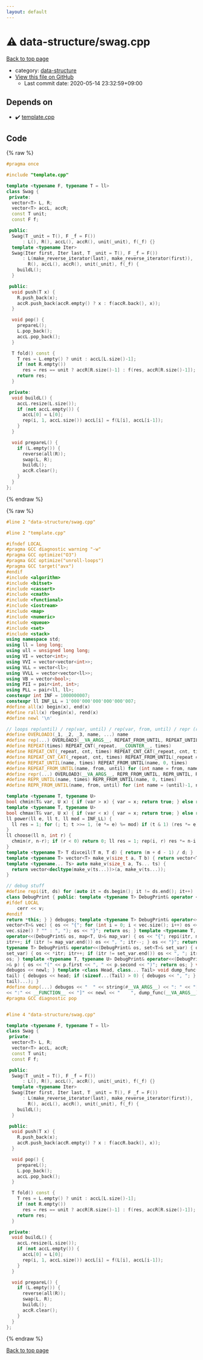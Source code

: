 ```yaml
---
layout: default
---
```


<!-- mathjax config similar to math.stackexchange -->
<script type="text/javascript" async
  src="https://cdnjs.cloudflare.com/ajax/libs/mathjax/2.7.5/MathJax.js?config=TeX-MML-AM_CHTML">
</script>
<script type="text/x-mathjax-config">
  MathJax.Hub.Config({
    TeX: { equationNumbers: { autoNumber: "AMS" }},
    tex2jax: {
      inlineMath: [ ['$','$'] ],
      processEscapes: true
    },
    "HTML-CSS": { matchFontHeight: false },
    displayAlign: "left",
    displayIndent: "2em"
  });
</script>

<script type="text/javascript" src="https://cdnjs.cloudflare.com/ajax/libs/jquery/3.4.1/jquery.min.js"></script>
<script src="https://cdn.jsdelivr.net/npm/jquery-balloon-js@1.1.2/jquery.balloon.min.js" integrity="sha256-ZEYs9VrgAeNuPvs15E39OsyOJaIkXEEt10fzxJ20+2I=" crossorigin="anonymous"></script>
<script type="text/javascript" src="../../assets/js/copy-button.js"></script>
<link rel="stylesheet" href="../../assets/css/copy-button.css" />


# :warning: data-structure/swag.cpp

<a href="../../index.html">Back to top page</a>

* category: <a href="../../index.html#36397fe12f935090ad150c6ce0c258d4">data-structure</a>
* <a href="{{ site.github.repository_url }}/blob/master/data-structure/swag.cpp">View this file on GitHub</a>
    - Last commit date: 2020-05-14 23:32:59+09:00




## Depends on

* :heavy_check_mark: <a href="../template.cpp.html">template.cpp</a>


## Code

<a id="unbundled"></a>
{% raw %}
```cpp
#pragma once

#include "template.cpp"

template <typename F, typename T = ll>
class Swag {
 private:
  vector<T> L, R;
  vector<T> accL, accR;
  const T unit;
  const F f;

 public:
  Swag(T _unit = T(), F _f = F())
      : L(), R(), accL(), accR(), unit(_unit), f(_f) {}
  template <typename Iter>
  Swag(Iter first, Iter last, T _unit = T(), F _f = F())
      : L(make_reverse_iterator(last), make_reverse_iterator(first)),
        R(), accL(), accR(), unit(_unit), f(_f) {
    buildL();
  }

 public:
  void push(T x) {
    R.push_back(x);
    accR.push_back(accR.empty() ? x : f(accR.back(), x));
  }

  void pop() {
    prepareL();
    L.pop_back();
    accL.pop_back();
  }

  T fold() const {
    T res = L.empty() ? unit : accL[L.size()-1];
    if (not R.empty())
      res = res == unit ? accR[R.size()-1] : f(res, accR[R.size()-1]);
    return res;
  }

 private:
  void buildL() {
    accL.resize(L.size());
    if (not accL.empty()) {
      accL[0] = L[0];
      rep(i, 1, accL.size()) accL[i] = f(L[i], accL[i-1]);
    }
  }

  void prepareL() {
    if (L.empty()) {
      reverse(all(R));
      swap(L, R);
      buildL();
      accR.clear();
    }
  }
};

```
{% endraw %}

<a id="bundled"></a>
{% raw %}
```cpp
#line 2 "data-structure/swag.cpp"

#line 2 "template.cpp"

#ifndef LOCAL
#pragma GCC diagnostic warning "-w"
#pragma GCC optimize("O3")
#pragma GCC optimize("unroll-loops")
#pragma GCC target("avx")
#endif
#include <algorithm>
#include <bitset>
#include <cassert>
#include <cmath>
#include <functional>
#include <iostream>
#include <map>
#include <numeric>
#include <queue>
#include <set>
#include <stack>
using namespace std;
using ll = long long;
using ull = unsigned long long;
using VI = vector<int>;
using VVI = vector<vector<int>>;
using VLL = vector<ll>;
using VVLL = vector<vector<ll>>;
using VB = vector<bool>;
using PII = pair<int, int>;
using PLL = pair<ll, ll>;
constexpr int INF = 1000000007;
constexpr ll INF_LL = 1'000'000'000'000'000'007;
#define all(x) begin(x), end(x)
#define rall(x) rbegin(x), rend(x)
#define newl '\n'

// loops rep(until) / rep(var, until) / rep(var, from, until) / repr (reversed order)
#define OVERLOAD3(_1, _2, _3, name, ...) name
#define rep(...) OVERLOAD3(__VA_ARGS__, REPEAT_FROM_UNTIL, REPEAT_UNTIL, REPEAT)(__VA_ARGS__)
#define REPEAT(times) REPEAT_CNT(_repeat, __COUNTER__, times)
#define REPEAT_CNT(_repeat, cnt, times) REPEAT_CNT_CAT(_repeat, cnt, times)
#define REPEAT_CNT_CAT(_repeat, cnt, times) REPEAT_FROM_UNTIL(_repeat ## cnt, 0, times)
#define REPEAT_UNTIL(name, times) REPEAT_FROM_UNTIL(name, 0, times)
#define REPEAT_FROM_UNTIL(name, from, until) for (int name = from, name ## __until = (until); name < name ## __until; name++)
#define repr(...) OVERLOAD3(__VA_ARGS__, REPR_FROM_UNTIL, REPR_UNTIL, REPEAT)(__VA_ARGS__)
#define REPR_UNTIL(name, times) REPR_FROM_UNTIL(name, 0, times)
#define REPR_FROM_UNTIL(name, from, until) for (int name = (until)-1, name ## __from = (from); name >= name ## __from; name--)

template <typename T, typename U>
bool chmin(T& var, U x) { if (var > x) { var = x; return true; } else return false; }
template <typename T, typename U>
bool chmax(T& var, U x) { if (var < x) { var = x; return true; } else return false; }
ll power(ll e, ll t, ll mod = INF_LL) {
  ll res = 1; for (; t; t >>= 1, (e *= e) %= mod) if (t & 1) (res *= e) %= mod; return res;
}
ll choose(ll n, int r) {
  chmin(r, n-r); if (r < 0) return 0; ll res = 1; rep(i, r) res *= n-i, res /= i+1; return res;
}
template <typename T> T divceil(T m, T d) { return (m + d - 1) / d; }
template <typename T> vector<T> make_v(size_t a, T b) { return vector<T>(a, b); }
template <typename... Ts> auto make_v(size_t a, Ts... ts) {
  return vector<decltype(make_v(ts...))>(a, make_v(ts...));
}

// debug stuff
#define repi(it, ds) for (auto it = ds.begin(); it != ds.end(); it++)
class DebugPrint { public: template <typename T> DebugPrint& operator <<(const T& v) {
#ifdef LOCAL
    cerr << v;
#endif
return *this; } } debugos; template <typename T> DebugPrint& operator<<(DebugPrint& os, const
vector<T>& vec) { os << "{"; for (int i = 0; i < vec.size(); i++) os << vec[i] << (i + 1 ==
vec.size() ? "" : ", "); os << "}"; return os; } template <typename T, typename U> DebugPrint&
operator<<(DebugPrint& os, map<T, U>& map_var) { os << "{"; repi(itr, map_var) { os << *itr;
itr++; if (itr != map_var.end()) os << ", "; itr--; } os << "}"; return os; } template <
typename T> DebugPrint& operator<<(DebugPrint& os, set<T>& set_var) { os << "{"; repi(itr,
set_var) { os << *itr; itr++; if (itr != set_var.end()) os << ", "; itr--; } os << "}"; return
os; } template <typename T, typename U> DebugPrint& operator<<(DebugPrint& os, const pair<T, U
>& p) { os << "(" << p.first << ", " << p.second << ")"; return os; } void dump_func() {
debugos << newl; } template <class Head, class... Tail> void dump_func(Head &&head, Tail &&...
tail) { debugos << head; if (sizeof...(Tail) > 0) { debugos << ", "; } dump_func(std::move(
tail)...); }
#define dump(...) debugos << "  " << string(#__VA_ARGS__) << ": " << "[" << to_string(__LINE__) \
<< ":" << __FUNCTION__ << "]" << newl << "    ", dump_func(__VA_ARGS__)
#pragma GCC diagnostic pop


#line 4 "data-structure/swag.cpp"

template <typename F, typename T = ll>
class Swag {
 private:
  vector<T> L, R;
  vector<T> accL, accR;
  const T unit;
  const F f;

 public:
  Swag(T _unit = T(), F _f = F())
      : L(), R(), accL(), accR(), unit(_unit), f(_f) {}
  template <typename Iter>
  Swag(Iter first, Iter last, T _unit = T(), F _f = F())
      : L(make_reverse_iterator(last), make_reverse_iterator(first)),
        R(), accL(), accR(), unit(_unit), f(_f) {
    buildL();
  }

 public:
  void push(T x) {
    R.push_back(x);
    accR.push_back(accR.empty() ? x : f(accR.back(), x));
  }

  void pop() {
    prepareL();
    L.pop_back();
    accL.pop_back();
  }

  T fold() const {
    T res = L.empty() ? unit : accL[L.size()-1];
    if (not R.empty())
      res = res == unit ? accR[R.size()-1] : f(res, accR[R.size()-1]);
    return res;
  }

 private:
  void buildL() {
    accL.resize(L.size());
    if (not accL.empty()) {
      accL[0] = L[0];
      rep(i, 1, accL.size()) accL[i] = f(L[i], accL[i-1]);
    }
  }

  void prepareL() {
    if (L.empty()) {
      reverse(all(R));
      swap(L, R);
      buildL();
      accR.clear();
    }
  }
};

```
{% endraw %}

<a href="../../index.html">Back to top page</a>

